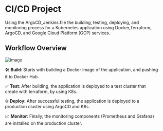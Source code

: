 # CI/CD Project

Using the ArgoCD_Jenkins.file the building, testing, deploying, and monitoring process for a Kubernetes application using Docker,Terraform, ArgoCD, and Google Cloud Platform (GCP) services. <br />


## Workflow Overview
![image](https://github.com/yotamdavid/ferari_finel/assets/134198738/d1769800-4b98-41a1-938d-4ca381c6ee78)


🛠️ **Build**: Starts with building a Docker image of the application, and pushing it to Docker Hub.

✅ **Test**: After building, the application is deployed to a test cluster that create with terraform, by using K8s.

🌐 **Deploy**: After successful testing, the application is deployed to a production cluster using ArgoCD and K8s.

📈 **Monitor**: Finally, the monitoring components (Prometheus and Grafana) are installed on the production cluster.
